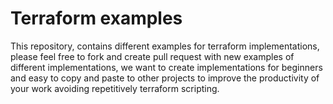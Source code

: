 # Terraform examples

This repository, contains different examples for terraform implementations, please feel free to fork and create pull request with new examples of different implementations, we want to create implementations for beginners and easy to copy and paste to other projects to improve the productivity of your work avoiding repetitively terraform scripting.